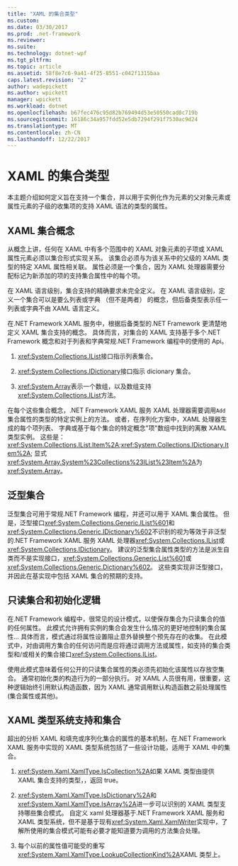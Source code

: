 ```yaml
---
title: "XAML 的集合类型"
ms.custom: 
ms.date: 03/30/2017
ms.prod: .net-framework
ms.reviewer: 
ms.suite: 
ms.technology: dotnet-wpf
ms.tgt_pltfrm: 
ms.topic: article
ms.assetid: 58f8e7c6-9a41-4f25-8551-c042f1315baa
caps.latest.revision: "2"
author: wadepickett
ms.author: wpickett
manager: wpickett
ms.workload: dotnet
ms.openlocfilehash: b67fec476c95d82b769494d53e50550cad0c719b
ms.sourcegitcommit: 16186c34a957fdd52e5db7294f291f7530ac9d24
ms.translationtype: MT
ms.contentlocale: zh-CN
ms.lasthandoff: 12/22/2017
---
```

# <a name="collections-and-collection-types-for-xaml"></a>XAML 的集合类型
本主题介绍如何定义旨在支持一个集合，并以用于实例化作为元素的父对象元素或属性元素的子级的收集项的支持 XAML 语法的类型的属性。  
  
## <a name="xaml-collection-concepts"></a>XAML 集合概念  
 从概念上讲，任何在 XAML 中有多个范围中的 XAML 对象元素的子项或 XAML 属性元素必须以集合形式实现关系。 该集合必须与为该关系中的父级的 XAML 类型的特定 XAML 属性相关联。 属性必须是一个集合，因为 XAML 处理器需要分配标记为新添加的项的支持集合属性中的每个项。  
  
 在 XAML 语言级别，集合支持的精确要求未完全定义。 在 XAML 语言级别，定义一个集合可以是要么列表或字典 （但不是两者） 的概念，但后备类型表示任一列表或字典不由 XAML 语言定义。  
  
 在.NET Framework XAML 服务中，根据后备类型的.NET Framework 更清楚地定义 XAML 集合支持的概念。 具体而言，对集合的 XAML 支持基于多个.NET Framework 概念和对于列表和字典常规.NET Framework 编程中的使用的 Api。  
  
1.  <xref:System.Collections.IList>接口指示列表集合。  
  
2.  <xref:System.Collections.IDictionary>接口指示 dicionary 集合。  
  
3.  <xref:System.Array>表示一个数组，以及数组支持<xref:System.Collections.IList>方法。  
  
 在每个这些集合概念，.NET Framework XAML 服务 XAML 处理器需要调用`Add`集合属性的类型的特定实例上的方法。 或者，在序列化方案中，XAML 处理器生成的每个项列表、 字典或基于每个集合的特定概念"项"数组中找到的离散 XAML 类型实例。 这些是： <xref:System.Collections.IList.Item%2A>;<xref:System.Collections.IDictionary.Item%2A>; 显式<xref:System.Array.System%23Collections%23IList%23Item%2A>为<xref:System.Array>。  
  
## <a name="generic-collections"></a>泛型集合  
 泛型集合可用于常规.NET Framework 编程，并还可以用于 XAML 集合属性。 但是，泛型接口<xref:System.Collections.Generic.IList%601>和<xref:System.Collections.Generic.IDictionary%602>不识别的视为等效于非泛型的.NET Framework XAML 服务 XAML 处理器<xref:System.Collections.IList>或<xref:System.Collections.IDictionary>。 建议的泛型集合属性类型的方法是派生自类而不是实现接口，<xref:System.Collections.Generic.List%601>或<xref:System.Collections.Generic.Dictionary%602>。 这些类实现非泛型接口，并因此在基实现中包括 XAML 集合的预期的支持。  
  
## <a name="read-only-collections-and-initialization-logic"></a>只读集合和初始化逻辑  
 在.NET Framework 编程中，很常见的设计模式，以使保存集合为只读集合的值的任何属性。 此模式允许拥有实例的集合会发生什么情况的更好地控制的集合属性... 具体而言，模式通过将属性设置阻止意外替换整个预先存在的收集。 在此模式中，对由调用方集合的任何访问而是应将通过调用方法或属性，如支持的集合类型和/或相关的集合接口<xref:System.Collections.IList>。  
  
 使用此模式意味着任何公开的只读集合属性的类必须先初始化该属性以存放空集合。 通常初始化类的构造行为的一部分执行。 对 XAML 人员很有用，很重要，这种逻辑始终引用默认构造函数，因为 XAML 通常调用默认构造函数之前处理属性 (集合属性或其他)。  
  
## <a name="xaml-type-system-support-and-collections"></a>XAML 类型系统支持和集合  
 超出的分析 XAML 和填充或序列化集合的属性的基本机制，在.NET Framework XAML 服务中实现的 XAML 类型系统包括了一些设计功能，适用于 XAML 中的集合。  
  
1.  <xref:System.Xaml.XamlType.IsCollection%2A>如果 XAML 类型由提供 XAML 集合支持的类型，，返回 true。  
  
2.  <xref:System.Xaml.XamlType.IsDictionary%2A>和<xref:System.Xaml.XamlType.IsArray%2A>进一步可以识别的 XAML 类型支持哪些集合模式。 自定义 xaml 处理器基于.NET Framework XAML 服务和 XAML 类型系统，但不是基于现有<xref:System.Xaml.XamlWriter>实现中，了解所使用的集合模式可能有必要才能知道要为调用的方法集合处理。  
  
3.  每个以前的属性值可能受的重写<xref:System.Xaml.XamlType.LookupCollectionKind%2A>XAML 类型上。

